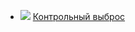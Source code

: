 * ![](/books/sf_action/Андрей%20Львович%20Ливадный/Контрольный%20выброс.jpg) [Контрольный выброс](/books/sf_action/Андрей%20Львович%20Ливадный/Контрольный%20выброс)